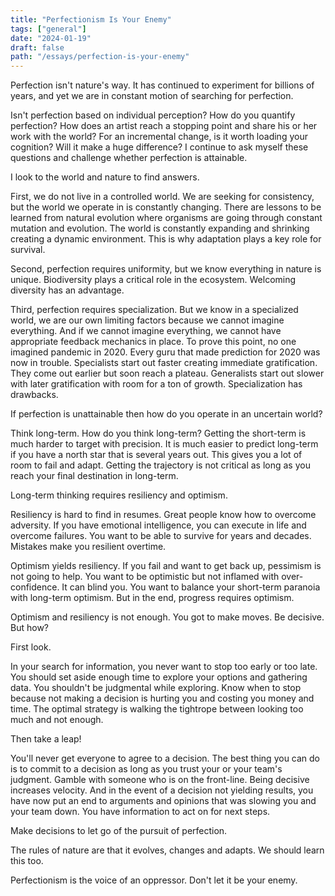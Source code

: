 ```yaml
---
title: "Perfectionism Is Your Enemy"
tags: ["general"]
date: "2024-01-19"
draft: false
path: "/essays/perfection-is-your-enemy"
---
```


Perfection isn't nature's way. It has continued to experiment for billions of years, and yet we are in constant motion of searching for perfection.

Isn't perfection based on individual perception? How do you quantify perfection? How does an artist reach a stopping point and share his or her work with the world? For an incremental change, is it worth loading your cognition? Will it make a huge difference? I continue to ask myself these questions and challenge whether perfection is attainable. 

I look to the world and nature to find answers.

First, we do not live in a controlled world. We are seeking for consistency, but the world we operate in is constantly changing. There are lessons to be learned from natural evolution where organisms are going through constant mutation and evolution. The world is constantly expanding and shrinking creating a dynamic environment. This is why adaptation plays a key role for survival.

Second, perfection requires uniformity, but we know everything in nature is unique. Biodiversity plays a critical role in the ecosystem. Welcoming diversity has an advantage.

Third, perfection requires specialization. But we know in a specialized world, we are our own limiting factors because we cannot imagine everything. And if we cannot imagine everything, we cannot have appropriate feedback mechanics in place. To prove this point, no one imagined pandemic in 2020. Every guru that made prediction for 2020 was now in trouble. Specialists start out faster creating immediate gratification. They come out earlier but soon reach a plateau. Generalists start out slower with later gratification with room for a ton of growth. Specialization has drawbacks. 

If perfection is unattainable then how do you operate in an uncertain world?

Think long-term. How do you think long-term? Getting the short-term is much harder to target with precision. It is much easier to predict long-term if you have a north star that is several years out. This gives you a lot of room to fail and adapt. Getting the trajectory is not critical as long as you reach your final destination in long-term.

Long-term thinking requires resiliency and optimism.

Resiliency is hard to find in resumes. Great people know how to overcome adversity. If you have emotional intelligence, you can execute in life and overcome failures. You want to be able to survive for years and decades. Mistakes make you resilient overtime.

Optimism yields resiliency. If you fail and want to get back up, pessimism is not going to help. You want to be optimistic but not inflamed with over-confidence. It can blind you. You want to balance your short-term paranoia with long-term optimism. But in the end, progress requires optimism.

Optimism and resiliency is not enough. You got to make moves. Be decisive. But how?

First look.

In your search for information, you never want to stop too early or too late. You should set aside enough time to explore your options and gathering data. You shouldn't be judgmental while exploring. Know when to stop because not making a decision is hurting you and costing you money and time. The optimal strategy is walking the tightrope between looking too much and not enough.

Then take a leap!

You'll never get everyone to agree to a decision. The best thing you can do is to commit to a decision as long as you trust your or your team's judgment. Gamble with someone who is on the front-line. Being decisive increases velocity. And in the event of a decision not yielding results, you have now put an end to arguments and opinions that was slowing you and your team down.  You have information to act on for next steps.

Make decisions to let go of the pursuit of perfection. 

The rules of nature are that it evolves, changes and adapts. We should learn this too. 

Perfectionism is the voice of an oppressor. Don't let it be your enemy.